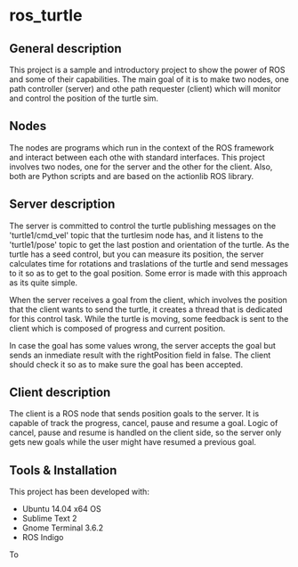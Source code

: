 # ros_turtle

## General description

This project is a sample and introductory project to show the power of ROS and some of their capabilities. The main goal of it is to make two nodes, one path controller (server) and othe path requester (client) which will monitor and control the position of the turtle sim. 

## Nodes

The nodes are programs which run in the context of the ROS framework and interact between each othe with standard interfaces. This project involves two nodes, one for the server and the other for the client. Also, both are Python scripts and are based on the actionlib ROS library.

## Server description

The server is committed to control the turtle publishing messages on the 'turtle1/cmd_vel' topic that the turtlesim node has, and it listens to the 'turtle1/pose' topic to get the last postion and orientation of the turtle. As the turtle has a seed control, but you can measure its position, the server calculates time for rotations and traslations of the turtle and send messages to it so as to get to the goal position. Some error is made with this approach as its quite simple.

When the server receives a goal from the client, which involves the position that the client wants to send the turtle, it creates a thread that is dedicated for this control task. While the turtle is moving, some feedback is sent to the client which is composed of progress and current position. 

In case the goal has some values wrong, the server accepts the goal but sends an inmediate result with the rightPosition field in false. The client should check it so as to make sure the goal has been accepted.

## Client description

The client is a ROS node that sends position goals to the server. It is capable of track the progress, cancel, pause and resume a goal. Logic of cancel, pause and resume is handled on the client side, so the server only gets new goals while the user might have resumed a previous goal.

## Tools & Installation

This project has been developed with:

 - Ubuntu 14.04 x64 OS
 - Sublime Text 2
 - Gnome Terminal 3.6.2
 - ROS Indigo

To 